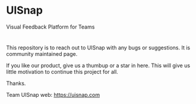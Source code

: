 # UISnap
Visual Feedback Platform for Teams

#

This repository is to reach out to UISnap with any bugs or suggestions.
It is community maintained page.

If you like our product, give us a thumbup or a star in here. This will give us little motivation to continue this project for all.


Thanks. 

Team UISnap 
web: https://uisnap.com

